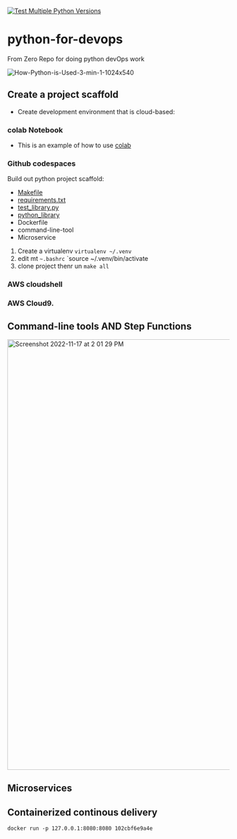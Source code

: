 [![Test Multiple Python Versions](https://github.com/127-0-0-vvk/python-for-devops/actions/workflows/main.yml/badge.svg)](https://github.com/127-0-0-vvk/python-for-devops/actions/workflows/main.yml)

# python-for-devops
From Zero Repo for doing python devOps work


![How-Python-is-Used-3-min-1-1024x540](https://user-images.githubusercontent.com/41470324/202312569-d1ab830a-e708-4b26-b44f-767d1bd0cf52.jpg)

## Create a  project scaffold 

* Create development environment that is cloud-based: 

### colab Notebook 
* This is an example of how to use [colab](https://github.com/127-0-0-vvk/python-for-devops/blob/main/getting_started_python.ipynb)

### Github codespaces

Build out python project scaffold:

* [Makefile](https://github.com/127-0-0-vvk/python-for-devops/blob/main/Makefile)
* [requirements.txt](https://github.com/127-0-0-vvk/python-for-devops/blob/main/requirements.txt)
* [test_library.py](https://github.com/127-0-0-vvk/python-for-devops/blob/main/test_devopslib.py)
* [python_library](https://github.com/127-0-0-vvk/python-for-devops/tree/main/devopslib)
* Dockerfile
* command-line-tool
* Microservice

1. Create a virtualenv `virtualenv ~/.venv`
2. edit mt `~.bashrc` `source ~/.venv/bin/activate
3. clone project thenr un `make all`


### AWS cloudshell 
### AWS Cloud9. 

## Command-line tools AND Step Functions

<img width="977" alt="Screenshot 2022-11-17 at 2 01 29 PM" src="https://user-images.githubusercontent.com/41470324/202535229-ebb95426-ffaf-4b0e-ad2e-7cb014178208.png">



## Microservices

## Containerized continous delivery

`docker run -p 127.0.0.1:8080:8080 102cbf6e9a4e`